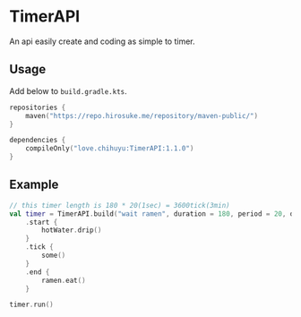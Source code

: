 # TimerAPI
An api easily create and coding as simple to timer.

## Usage

Add below to `build.gradle.kts`.
```kotlin
repositories {
    maven("https://repo.hirosuke.me/repository/maven-public/")
}
```
```kotlin
dependencies {
    compileOnly("love.chihuyu:TimerAPI:1.1.0")
}
```

## Example

```kotlin
// this timer length is 180 * 20(1sec) = 3600tick(3min)
val timer = TimerAPI.build("wait ramen", duration = 180, period = 20, delay = 0)
    .start {
        hotWater.drip()
    }
    .tick {
        some()
    }
    .end {
        ramen.eat()
    }

timer.run()
```
